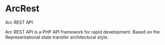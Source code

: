 # ArcRest
Arc REST API

Arc REST API is a PHP API framework for rapid development.
Based on the Representational state transfer architectural style.

